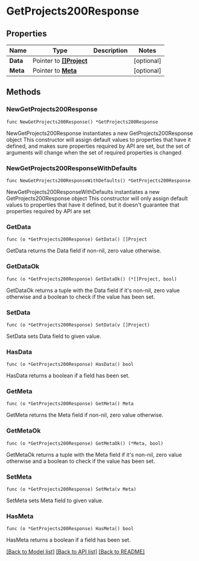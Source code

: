 # GetProjects200Response

## Properties

Name | Type | Description | Notes
------------ | ------------- | ------------- | -------------
**Data** | Pointer to [**[]Project**](Project.md) |  | [optional] 
**Meta** | Pointer to [**Meta**](Meta.md) |  | [optional] 

## Methods

### NewGetProjects200Response

`func NewGetProjects200Response() *GetProjects200Response`

NewGetProjects200Response instantiates a new GetProjects200Response object
This constructor will assign default values to properties that have it defined,
and makes sure properties required by API are set, but the set of arguments
will change when the set of required properties is changed

### NewGetProjects200ResponseWithDefaults

`func NewGetProjects200ResponseWithDefaults() *GetProjects200Response`

NewGetProjects200ResponseWithDefaults instantiates a new GetProjects200Response object
This constructor will only assign default values to properties that have it defined,
but it doesn't guarantee that properties required by API are set

### GetData

`func (o *GetProjects200Response) GetData() []Project`

GetData returns the Data field if non-nil, zero value otherwise.

### GetDataOk

`func (o *GetProjects200Response) GetDataOk() (*[]Project, bool)`

GetDataOk returns a tuple with the Data field if it's non-nil, zero value otherwise
and a boolean to check if the value has been set.

### SetData

`func (o *GetProjects200Response) SetData(v []Project)`

SetData sets Data field to given value.

### HasData

`func (o *GetProjects200Response) HasData() bool`

HasData returns a boolean if a field has been set.

### GetMeta

`func (o *GetProjects200Response) GetMeta() Meta`

GetMeta returns the Meta field if non-nil, zero value otherwise.

### GetMetaOk

`func (o *GetProjects200Response) GetMetaOk() (*Meta, bool)`

GetMetaOk returns a tuple with the Meta field if it's non-nil, zero value otherwise
and a boolean to check if the value has been set.

### SetMeta

`func (o *GetProjects200Response) SetMeta(v Meta)`

SetMeta sets Meta field to given value.

### HasMeta

`func (o *GetProjects200Response) HasMeta() bool`

HasMeta returns a boolean if a field has been set.


[[Back to Model list]](../README.md#documentation-for-models) [[Back to API list]](../README.md#documentation-for-api-endpoints) [[Back to README]](../README.md)


